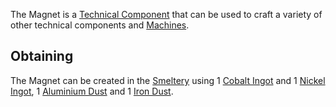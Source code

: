 The Magnet is a [Technical Component](https://github.com/Slimefun/Slimefun4/wiki/Technical-Components) that can be used to craft a variety of other technical components and [Machines](https://github.com/Slimefun/Slimefun4/wiki/Electric-Machines).

## Obtaining
The Magnet can be created in the [Smeltery](https://github.com/Slimefun/Slimefun4/wiki/Smeltery) using 1 [Cobalt Ingot](https://github.com/Slimefun/Slimefun4/wiki/Ingots) and 1 [Nickel Ingot](https://github.com/Slimefun/Slimefun4/wiki/Ingots), 1 [Aluminium Dust](https://github.com/Slimefun/Slimefun4/wiki/Dusts) and 1 [Iron Dust](https://github.com/Slimefun/Slimefun4/wiki/Dusts).

